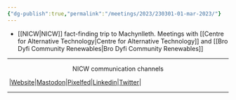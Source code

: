 ```yaml
---
{"dg-publish":true,"permalink":"/meetings/2023/230301-01-mar-2023/"}
---
```



- [[NICW\|NICW]] fact-finding trip to Machynlleth. Meetings with [[Centre for Alternative Technology\|Centre for Alternative Technology]] and [[Bro Dyfi Community Renewables\|Bro Dyfi Community Renewables]]



***
<p style="text-align: center;">NICW communication channels</p>

󠁧 |[Website](https://nationalinfrastructurecommission.wales)|[Mastodon](https://toot.wales/@NICW)|[Pixelfed](https://pix.toot.wales/NICW)|[Linkedin](https://www.linkedin.com/company/26268509/)|[Twitter](https://twitter.com/InfraCommCymru)|
***
